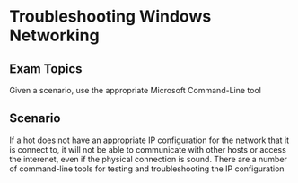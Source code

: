 # Troubleshooting Windows Networking

## Exam Topics

Given a scenario, use the appropriate Microsoft Command-Line tool

## Scenario

If a hot does not have an appropriate IP configuration for the network that it is connect to, it will not be able to communicate with other hosts or access the interenet, even if the physical connection is sound. There are a number of command-line tools for testing and troubleshooting the IP configuration